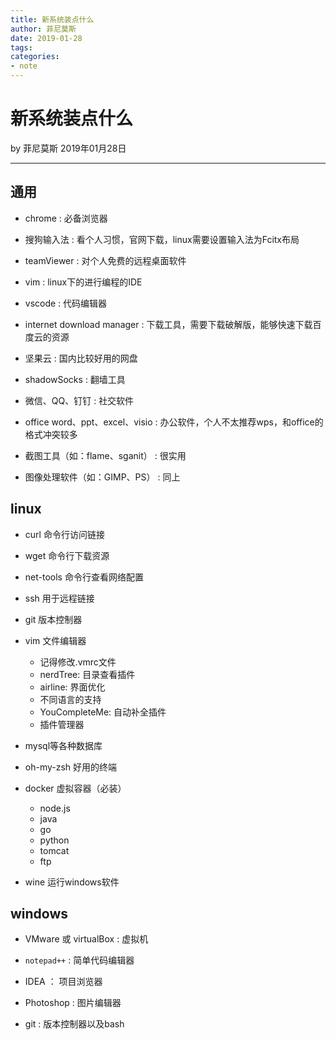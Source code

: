 ```yaml
---
title: 新系统装点什么
author: 菲尼莫斯
date: 2019-01-28
tags:
categories:
- note
---
```


# 新系统装点什么

by 菲尼莫斯 2019年01月28日

---

## 通用

* chrome : 必备浏览器

* 搜狗输入法 : 看个人习惯，官网下载，linux需要设置输入法为Fcitx布局

* teamViewer : 对个人免费的远程桌面软件

* vim : linux下的进行编程的IDE

* vscode : 代码编辑器

* internet download manager : 下载工具，需要下载破解版，能够快速下载百度云的资源

* 坚果云 : 国内比较好用的网盘

* shadowSocks : 翻墙工具

* 微信、QQ、钉钉 : 社交软件

* office word、ppt、excel、visio : 办公软件，个人不太推荐wps，和office的格式冲突较多

* 截图工具（如：flame、sganit） : 很实用

* 图像处理软件（如：GIMP、PS） : 同上

## linux

* curl 命令行访问链接

* wget 命令行下载资源

* net-tools 命令行查看网络配置

* ssh 用于远程链接

* git 版本控制器

* vim 文件编辑器
    * 记得修改.vmrc文件
    * nerdTree: 目录查看插件
    * airline: 界面优化
    * 不同语言的支持
    * YouCompleteMe: 自动补全插件
    * 插件管理器

* mysql等各种数据库

* oh-my-zsh 好用的终端

* docker 虚拟容器（必装）
    * node.js
    * java
    * go
    * python
    * tomcat
    * ftp

* wine 运行windows软件

## windows

* VMware 或 virtualBox : 虚拟机

* `notepad++` : 简单代码编辑器

* IDEA ： 项目浏览器

* Photoshop : 图片编辑器

* git : 版本控制器以及bash


